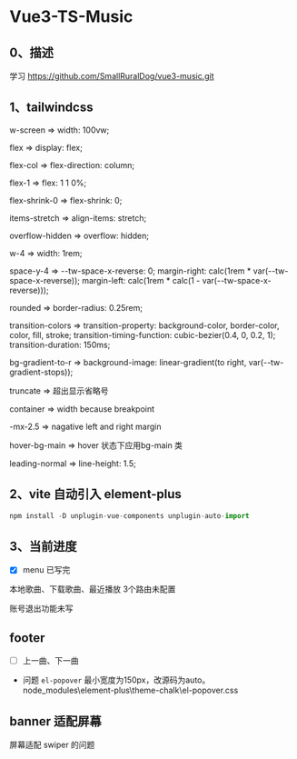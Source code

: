 # Vue3-TS-Music

## 0、描述

学习 https://github.com/SmallRuralDog/vue3-music.git

## 1、tailwindcss

w-screen => width: 100vw;

flex => display: flex;

flex-col => flex-direction: column;

flex-1 => flex: 1 1 0%;

flex-shrink-0 => flex-shrink: 0;

items-stretch => align-items: stretch;

overflow-hidden => overflow: hidden;

w-4 => width: 1rem;

space-y-4 =>  --tw-space-x-reverse: 0;
                margin-right: calc(1rem * var(--tw-space-x-reverse));
                margin-left: calc(1rem * calc(1 - var(--tw-space-x-reverse)));

rounded => border-radius: 0.25rem;

transition-colors => transition-property:               background-color, border-color, color, fill, stroke;
                        transition-timing-function: cubic-bezier(0.4, 0, 0.2, 1);
                        transition-duration: 150ms;

bg-gradient-to-r => background-image: linear-gradient(to right, var(--tw-gradient-stops));

truncate => 超出显示省略号







container => width because breakpoint

-mx-2.5 => nagative left and right margin




hover-bg-main => hover 状态下应用bg-main 类





leading-normal => line-height: 1.5;

## 2、vite 自动引入 element-plus

```javascript
npm install -D unplugin-vue-components unplugin-auto-import
```

## 3、当前进度

- [x] menu 已写完 

本地歌曲、下载歌曲、最近播放 3个路由未配置

账号退出功能未写

## footer

- [ ] 上一曲、下一曲

+ 问题
`el-popover` 最小宽度为150px，改源码为auto。
node_modules\element-plus\theme-chalk\el-popover.css

## banner 适配屏幕

屏幕适配
swiper 的问题